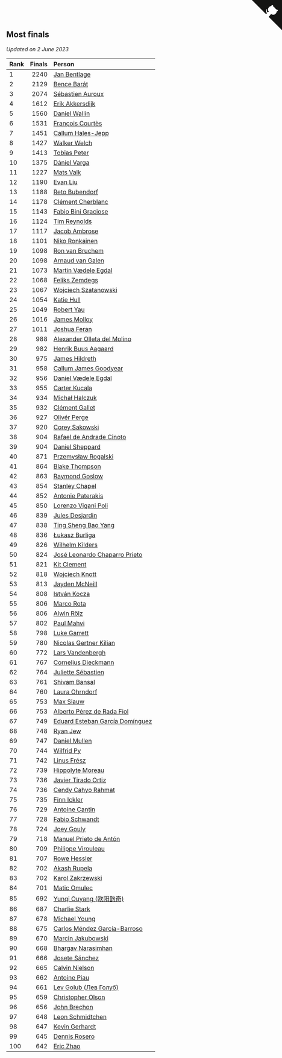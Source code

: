 ## Most finals

*Updated on  2 June 2023*

| Rank | Finals | Person |
| :--- | ---: | :--- |
| 1 | 2240 | [Jan Bentlage](https://www.worldcubeassociation.org/persons/2010BENT01) |
| 2 | 2129 | [Bence Barát](https://www.worldcubeassociation.org/persons/2008BARA01) |
| 3 | 2074 | [Sébastien Auroux](https://www.worldcubeassociation.org/persons/2008AURO01) |
| 4 | 1612 | [Erik Akkersdijk](https://www.worldcubeassociation.org/persons/2005AKKE01) |
| 5 | 1560 | [Daniel Wallin](https://www.worldcubeassociation.org/persons/2013WALL03) |
| 6 | 1531 | [François Courtès](https://www.worldcubeassociation.org/persons/2008COUR01) |
| 7 | 1451 | [Callum Hales-Jepp](https://www.worldcubeassociation.org/persons/2012HALE01) |
| 8 | 1427 | [Walker Welch](https://www.worldcubeassociation.org/persons/2011WELC01) |
| 9 | 1413 | [Tobias Peter](https://www.worldcubeassociation.org/persons/2014PETE03) |
| 10 | 1375 | [Dániel Varga](https://www.worldcubeassociation.org/persons/2008VARG01) |
| 11 | 1227 | [Mats Valk](https://www.worldcubeassociation.org/persons/2007VALK01) |
| 12 | 1190 | [Evan Liu](https://www.worldcubeassociation.org/persons/2009LIUE01) |
| 13 | 1188 | [Reto Bubendorf](https://www.worldcubeassociation.org/persons/2012BUBE01) |
| 14 | 1178 | [Clément Cherblanc](https://www.worldcubeassociation.org/persons/2014CHER05) |
| 15 | 1143 | [Fabio Bini Graciose](https://www.worldcubeassociation.org/persons/2010GRAC02) |
| 16 | 1124 | [Tim Reynolds](https://www.worldcubeassociation.org/persons/2005REYN01) |
| 17 | 1117 | [Jacob Ambrose](https://www.worldcubeassociation.org/persons/2010AMBR01) |
| 18 | 1101 | [Niko Ronkainen](https://www.worldcubeassociation.org/persons/2010RONK01) |
| 19 | 1098 | [Ron van Bruchem](https://www.worldcubeassociation.org/persons/2003BRUC01) |
| 20 | 1098 | [Arnaud van Galen](https://www.worldcubeassociation.org/persons/2006GALE01) |
| 21 | 1073 | [Martin Vædele Egdal](https://www.worldcubeassociation.org/persons/2013EGDA02) |
| 22 | 1068 | [Feliks Zemdegs](https://www.worldcubeassociation.org/persons/2009ZEMD01) |
| 23 | 1067 | [Wojciech Szatanowski](https://www.worldcubeassociation.org/persons/2011SZAT01) |
| 24 | 1054 | [Katie Hull](https://www.worldcubeassociation.org/persons/2010HULL01) |
| 25 | 1049 | [Robert Yau](https://www.worldcubeassociation.org/persons/2009YAUR01) |
| 26 | 1016 | [James Molloy](https://www.worldcubeassociation.org/persons/2011MOLL01) |
| 27 | 1011 | [Joshua Feran](https://www.worldcubeassociation.org/persons/2011FERA01) |
| 28 | 988 | [Alexander Olleta del Molino](https://www.worldcubeassociation.org/persons/2008OLLE01) |
| 29 | 982 | [Henrik Buus Aagaard](https://www.worldcubeassociation.org/persons/2006BUUS01) |
| 30 | 975 | [James Hildreth](https://www.worldcubeassociation.org/persons/2009HILD01) |
| 31 | 958 | [Callum James Goodyear](https://www.worldcubeassociation.org/persons/2012GOOD02) |
| 32 | 956 | [Daniel Vædele Egdal](https://www.worldcubeassociation.org/persons/2013EGDA01) |
| 33 | 955 | [Carter Kucala](https://www.worldcubeassociation.org/persons/2015KUCA01) |
| 34 | 934 | [Michał Halczuk](https://www.worldcubeassociation.org/persons/2006HALC01) |
| 35 | 932 | [Clément Gallet](https://www.worldcubeassociation.org/persons/2004GALL02) |
| 36 | 927 | [Olivér Perge](https://www.worldcubeassociation.org/persons/2007PERG01) |
| 37 | 920 | [Corey Sakowski](https://www.worldcubeassociation.org/persons/2011SAKO01) |
| 38 | 904 | [Rafael de Andrade Cinoto](https://www.worldcubeassociation.org/persons/2007CINO01) |
| 39 | 904 | [Daniel Sheppard](https://www.worldcubeassociation.org/persons/2009SHEP01) |
| 40 | 871 | [Przemysław Rogalski](https://www.worldcubeassociation.org/persons/2013ROGA02) |
| 41 | 864 | [Blake Thompson](https://www.worldcubeassociation.org/persons/2010THOM03) |
| 42 | 863 | [Raymond Goslow](https://www.worldcubeassociation.org/persons/2014GOSL01) |
| 43 | 854 | [Stanley Chapel](https://www.worldcubeassociation.org/persons/2016CHAP04) |
| 44 | 852 | [Antonie Paterakis](https://www.worldcubeassociation.org/persons/2012PATE01) |
| 45 | 850 | [Lorenzo Vigani Poli](https://www.worldcubeassociation.org/persons/2007POLI01) |
| 46 | 839 | [Jules Desjardin](https://www.worldcubeassociation.org/persons/2010DESJ01) |
| 47 | 838 | [Ting Sheng Bao Yang](https://www.worldcubeassociation.org/persons/2008BAOY01) |
| 48 | 836 | [Łukasz Burliga](https://www.worldcubeassociation.org/persons/2013BURL01) |
| 49 | 826 | [Wilhelm Kilders](https://www.worldcubeassociation.org/persons/2010KILD02) |
| 50 | 824 | [José Leonardo Chaparro Prieto](https://www.worldcubeassociation.org/persons/2011CHAP01) |
| 51 | 821 | [Kit Clement](https://www.worldcubeassociation.org/persons/2008CLEM01) |
| 52 | 818 | [Wojciech Knott](https://www.worldcubeassociation.org/persons/2011KNOT01) |
| 53 | 813 | [Jayden McNeill](https://www.worldcubeassociation.org/persons/2012MCNE01) |
| 54 | 808 | [István Kocza](https://www.worldcubeassociation.org/persons/2005KOCZ01) |
| 55 | 806 | [Marco Rota](https://www.worldcubeassociation.org/persons/2009ROTA01) |
| 56 | 806 | [Alwin Rölz](https://www.worldcubeassociation.org/persons/2016ROLZ01) |
| 57 | 802 | [Paul Mahvi](https://www.worldcubeassociation.org/persons/2012MAHV01) |
| 58 | 798 | [Luke Garrett](https://www.worldcubeassociation.org/persons/2017GARR05) |
| 59 | 780 | [Nicolas Gertner Kilian](https://www.worldcubeassociation.org/persons/2013GERT01) |
| 60 | 772 | [Lars Vandenbergh](https://www.worldcubeassociation.org/persons/2003VAND01) |
| 61 | 767 | [Cornelius Dieckmann](https://www.worldcubeassociation.org/persons/2009DIEC01) |
| 62 | 764 | [Juliette Sébastien](https://www.worldcubeassociation.org/persons/2014SEBA01) |
| 63 | 761 | [Shivam Bansal](https://www.worldcubeassociation.org/persons/2011BANS02) |
| 64 | 760 | [Laura Ohrndorf](https://www.worldcubeassociation.org/persons/2009OHRN01) |
| 65 | 753 | [Max Siauw](https://www.worldcubeassociation.org/persons/2017SIAU02) |
| 66 | 753 | [Alberto Pérez de Rada Fiol](https://www.worldcubeassociation.org/persons/2011FIOL01) |
| 67 | 749 | [Eduard Esteban García Domínguez](https://www.worldcubeassociation.org/persons/2011EDUA01) |
| 68 | 748 | [Ryan Jew](https://www.worldcubeassociation.org/persons/2008JEWR01) |
| 69 | 747 | [Daniel Mullen](https://www.worldcubeassociation.org/persons/2016MULL04) |
| 70 | 744 | [Wilfrid Py](https://www.worldcubeassociation.org/persons/2016PYWI01) |
| 71 | 742 | [Linus Frész](https://www.worldcubeassociation.org/persons/2011FRES01) |
| 72 | 739 | [Hippolyte Moreau](https://www.worldcubeassociation.org/persons/2008MORE02) |
| 73 | 736 | [Javier Tirado Ortiz](https://www.worldcubeassociation.org/persons/2009TIRA01) |
| 74 | 736 | [Cendy Cahyo Rahmat](https://www.worldcubeassociation.org/persons/2010RAHM02) |
| 75 | 735 | [Finn Ickler](https://www.worldcubeassociation.org/persons/2012ICKL01) |
| 76 | 729 | [Antoine Cantin](https://www.worldcubeassociation.org/persons/2010CANT02) |
| 77 | 728 | [Fabio Schwandt](https://www.worldcubeassociation.org/persons/2014SCHW02) |
| 78 | 724 | [Joey Gouly](https://www.worldcubeassociation.org/persons/2007GOUL01) |
| 79 | 718 | [Manuel Prieto de Antón](https://www.worldcubeassociation.org/persons/2015ANTO04) |
| 80 | 709 | [Philippe Virouleau](https://www.worldcubeassociation.org/persons/2008VIRO01) |
| 81 | 707 | [Rowe Hessler](https://www.worldcubeassociation.org/persons/2007HESS01) |
| 82 | 702 | [Akash Rupela](https://www.worldcubeassociation.org/persons/2012RUPE01) |
| 83 | 702 | [Karol Zakrzewski](https://www.worldcubeassociation.org/persons/2014ZAKR01) |
| 84 | 701 | [Matic Omulec](https://www.worldcubeassociation.org/persons/2010OMUL02) |
| 85 | 692 | [Yunqi Ouyang (欧阳韵奇)](https://www.worldcubeassociation.org/persons/2007YUNQ01) |
| 86 | 687 | [Charlie Stark](https://www.worldcubeassociation.org/persons/2014STAR05) |
| 87 | 678 | [Michael Young](https://www.worldcubeassociation.org/persons/2008YOUN02) |
| 88 | 675 | [Carlos Méndez García-Barroso](https://www.worldcubeassociation.org/persons/2010GARC02) |
| 89 | 670 | [Marcin Jakubowski](https://www.worldcubeassociation.org/persons/2007JAKU01) |
| 90 | 668 | [Bhargav Narasimhan](https://www.worldcubeassociation.org/persons/2011NARA02) |
| 91 | 666 | [Josete Sánchez](https://www.worldcubeassociation.org/persons/2015SANC18) |
| 92 | 665 | [Calvin Nielson](https://www.worldcubeassociation.org/persons/2014NIEL03) |
| 93 | 662 | [Antoine Piau](https://www.worldcubeassociation.org/persons/2008PIAU01) |
| 94 | 661 | [Lev Golub (Лев Голуб)](https://www.worldcubeassociation.org/persons/2014HOLU01) |
| 95 | 659 | [Christopher Olson](https://www.worldcubeassociation.org/persons/2009OLSO01) |
| 96 | 656 | [John Brechon](https://www.worldcubeassociation.org/persons/2010BREC01) |
| 97 | 648 | [Leon Schmidtchen](https://www.worldcubeassociation.org/persons/2010SCHM01) |
| 98 | 647 | [Kevin Gerhardt](https://www.worldcubeassociation.org/persons/2013GERH01) |
| 99 | 645 | [Dennis Rosero](https://www.worldcubeassociation.org/persons/2010ROSE03) |
| 100 | 642 | [Eric Zhao](https://www.worldcubeassociation.org/persons/2010ZHAO19) |


<a href="https://github.com/JustinTimeCuber/wca_statistics" class="github-corner" aria-label="View source on Github"><svg width="80" height="80" viewBox="0 0 250 250" style="fill:#151513; color:#fff; position: absolute; top: 0; border: 0; right: 0;" aria-hidden="true"><path d="M0,0 L115,115 L130,115 L142,142 L250,250 L250,0 Z"></path><path d="M128.3,109.0 C113.8,99.7 119.0,89.6 119.0,89.6 C122.0,82.7 120.5,78.6 120.5,78.6 C119.2,72.0 123.4,76.3 123.4,76.3 C127.3,80.9 125.5,87.3 125.5,87.3 C122.9,97.6 130.6,101.9 134.4,103.2" fill="currentColor" style="transform-origin: 130px 106px;" class="octo-arm"></path><path d="M115.0,115.0 C114.9,115.1 118.7,116.5 119.8,115.4 L133.7,101.6 C136.9,99.2 139.9,98.4 142.2,98.6 C133.8,88.0 127.5,74.4 143.8,58.0 C148.5,53.4 154.0,51.2 159.7,51.0 C160.3,49.4 163.2,43.6 171.4,40.1 C171.4,40.1 176.1,42.5 178.8,56.2 C183.1,58.6 187.2,61.8 190.9,65.4 C194.5,69.0 197.7,73.2 200.1,77.6 C213.8,80.2 216.3,84.9 216.3,84.9 C212.7,93.1 206.9,96.0 205.4,96.6 C205.1,102.4 203.0,107.8 198.3,112.5 C181.9,128.9 168.3,122.5 157.7,114.1 C157.9,116.9 156.7,120.9 152.7,124.9 L141.0,136.5 C139.8,137.7 141.6,141.9 141.8,141.8 Z" fill="currentColor" class="octo-body"></path></svg></a><style>.github-corner:hover .octo-arm{animation:octocat-wave 560ms ease-in-out}@keyframes octocat-wave{0%,100%{transform:rotate(0)}20%,60%{transform:rotate(-25deg)}40%,80%{transform:rotate(10deg)}}@media (max-width:500px){.github-corner:hover .octo-arm{animation:none}.github-corner .octo-arm{animation:octocat-wave 560ms ease-in-out}}</style>

